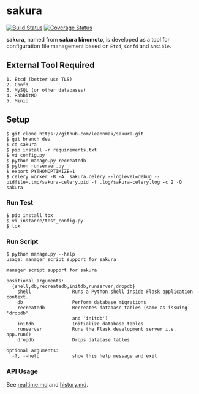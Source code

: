 # sakura
[![Build Status](https://travis-ci.org/leannmak/sakura.svg?branch=master)](https://travis-ci.org/leannmak/sakura)
[![Coverage Status](https://coveralls.io/repos/github/leannmak/sakura/badge.svg?branch=master)](https://coveralls.io/github/leannmak/sakura?branch=master)  

**sakura**, named from **sakura kinomoto**, is developed as a tool for configuration file management based on `Etcd`, `Confd` and `Ansible`.

## External Tool Required
```shell
1. Etcd (better use TLS)
2. Confd
3. MySQL (or other databases)
4. RabbitMQ
5. Minio
```

## Setup

```shell
$ git clone https://github.com/leannmak/sakura.git
$ git branch dev
$ cd sakura
$ pip install -r requirements.txt
$ vi config.py
$ python manage.py recreatedb
$ python runserver.py
$ export PYTHONOPTIMIZE=1
$ celery worker -B -A  sakura.celery --loglevel=debug --pidfile=.tmp/sakura-celery.pid -f .log/sakura-celery.log -c 2 -Q sakura
```

### Run Test

```shell
$ pip install tox
$ vi instance/test_config.py
$ tox
```

### Run Script

```shell
$ python manage.py --help
usage: manager script support for sakura

manager script support for sakura

positional arguments:
  {shell,db,recreatedb,initdb,runserver,dropdb}
    shell               Runs a Python shell inside Flask application context.
    db                  Perform database migrations
    recreatedb          Recreates database tables (same as issuing 'dropdb'
                        and 'initdb')
    initdb              Initialize database tables
    runserver           Runs the Flask development server i.e. app.run()
    dropdb              Drops database tables

optional arguments:
  -?, --help            show this help message and exit
```

### API Usage

See [realtime.md](document/realtime.md) and [history.md](document/history.md).
